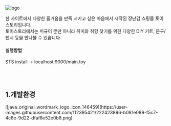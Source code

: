 ![logo](https://user-images.githubusercontent.com/112395421/222422041-7e93ead0-a691-4fb4-b3af-1bb51b90b054.png)


한 사이트에서 다양한 즐거움을 만족 시키고 싶은 마음에서 시작된 장난감 쇼핑몰 토이스토리입니다. <br> 
토이스토리에서는 피규어 뿐만 아니라 취미와 취향 찾기를 위한 다양한 DIY 키트, 문구/팬시 등을 만나볼 수 있습니다.<br>

<h4>실행방법</h4>
STS install -> localhost:9000/main.toy

<br/><br/>
<h2>1.개발환경</h2>
![java_original_wordmark_logo_icon_146459](https://user-images.githubusercontent.com/112395421/222423896-b081e089-f5c7-4c8e-9d22-dfaf8e52e0b8.png)

